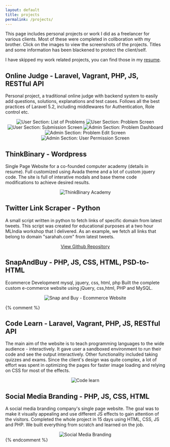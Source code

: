 ```yaml
---
layout: default
title: projects
permalink: /projects/
---
```


This page includes personal projects or work I did as a freelancer for various clients. Most of these were completed in collboration with my brother. Click on the images to view the screenshots of the projects. Titles and some information has been blackened to protect the client/self.

I have skipped my work related projects, you can find those in my [resume](https://goo.gl/V1JfgP). 


## Online Judge - Laravel, Vagrant, PHP, JS, RESTful API
Personal project, a traditional online judge with backend system to easily add questions, solutions, explanations and test cases. 
Follows all the best practices of Laravel 5.2, including middlewares for Authentication, Role control etc. 

<div style="text-align:center">
    <img src="/images/CodePrep1.png" alt="User Section: List of Problems" class="popitup">
    <img src="/images/CodePrep2.png" alt="User Section: Problem Screen" class="popitup">
    <img src="/images/CodePrep3.png" alt="User Section: Submission Screen" class="popitup">
    <img src="/images/CodePrep4.png" alt="Admin Section: Problem Dashboard" class="popitup">
    <img src="/images/CodePrep5.png" alt="Admin Section: Problem Edit Screen" class="popitup">
    <img src="/images/CodePrep6.png" alt="Admin Section: User Permission Screen" class="popitup">
</div>

## ThinkBinary - Wordpress
Single Page Website for a co-founded computer academy (details in resume).  Full customized using Avada theme and a lot of custom jquery code. The site is full of interative modals and base theme code modifications to achieve desired results.
<div style="text-align:center">
    <img src="/images/thinkbinary.png" alt="ThinkBinary Academy" class="popitup">
</div>


## Twitter Link Scraper - Python
A small script written in python to fetch links of specific domain from latest tweets. This script was created for educational purposes at a two hour MLIndia workshop that I delivered. As an example, we fetch all links that belong to domain "sarahah.com" from latest tweets.

<div style="text-align:center">
    <a href="https://github.com/yuvrajsingla/twitter-get-links">View Github Repository</a>
</div>


## SnapAndBuy - PHP, JS, CSS, HTML, PSD-to-HTML
Ecommerce Development mysql, jquery, css, html, php
Built the complete custom e-commerce website using jQuery, css,html, PHP and MySQL.

<div style="text-align:center">
    <img src="/images/snapandbuy.png" alt="Snap and Buy - Ecommerce Website" class="popitup">
</div>


{% comment %} 
## Code Learn - Laravel, Vagrant, PHP, JS, RESTful API
The main aim of the website is to teach programming languages to the wide audience - interactively. It gave user a sandboxed environment to run their code and see the output interactively. Other functionality included taking quizzes and exams. Since the client's design was quite complex, a lot of effort was spent in optimizing the pages for faster image loading and relying on CSS for most of the effects.

<div style="text-align:center">
    <img src="/images/code_learn.png" alt="Code learn" class="popitup">
</div>


## Social Media Branding - PHP, JS, CSS, HTML
A social media branding company's single page website. The goal was to make it visually appealing and use different JS effects to gain attention of the visitors. 
Completed the whole project in 15 days using HTML, CSS, JS and PHP. We built everything from scratch and learned on the job.


<div style="text-align:center">
    <img src="/images/socialmediabranding.png" alt="Social Media Branding" class="popitup">
</div>
{% endcomment %}